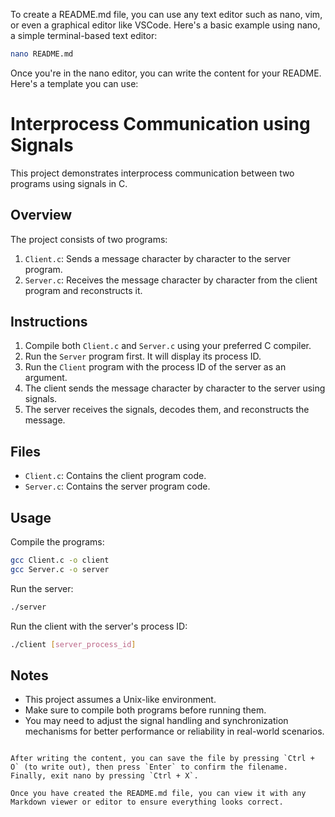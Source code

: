 To create a README.md file, you can use any text editor such as nano, vim, or even a graphical editor like VSCode. Here's a basic example using nano, a simple terminal-based text editor:

```bash
nano README.md
```

Once you're in the nano editor, you can write the content for your README. Here's a template you can use:

# Interprocess Communication using Signals

This project demonstrates interprocess communication between two programs using signals in C.

## Overview

The project consists of two programs:

1. `Client.c`: Sends a message character by character to the server program.
2. `Server.c`: Receives the message character by character from the client program and reconstructs it.

## Instructions

1. Compile both `Client.c` and `Server.c` using your preferred C compiler.
2. Run the `Server` program first. It will display its process ID.
3. Run the `Client` program with the process ID of the server as an argument.
4. The client sends the message character by character to the server using signals.
5. The server receives the signals, decodes them, and reconstructs the message.

## Files

- `Client.c`: Contains the client program code.
- `Server.c`: Contains the server program code.

## Usage

Compile the programs:

```bash
gcc Client.c -o client
gcc Server.c -o server
```

Run the server:

```bash
./server
```

Run the client with the server's process ID:

```bash
./client [server_process_id]
```

## Notes

- This project assumes a Unix-like environment.
- Make sure to compile both programs before running them.
- You may need to adjust the signal handling and synchronization mechanisms for better performance or reliability in real-world scenarios.

```

After writing the content, you can save the file by pressing `Ctrl + O` (to write out), then press `Enter` to confirm the filename. Finally, exit nano by pressing `Ctrl + X`.

Once you have created the README.md file, you can view it with any Markdown viewer or editor to ensure everything looks correct.
